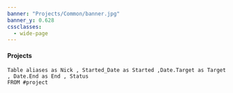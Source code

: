 ```yaml
---
banner: "Projects/Common/banner.jpg"
banner_y: 0.628
cssclasses:
  - wide-page
---
```

#### Projects

```dataview
Table aliases as Nick , Started_Date as Started ,Date.Target as Target , Date.End as End , Status
FROM #project
```

